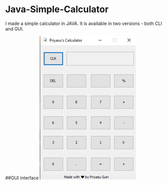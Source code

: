 # Java-Simple-Calculator
I made a simple calculator in JAVA.
It is available in two versions - both CLI and GUI.

##GUI interface
![GUI](calculator.png "GUI interface")
